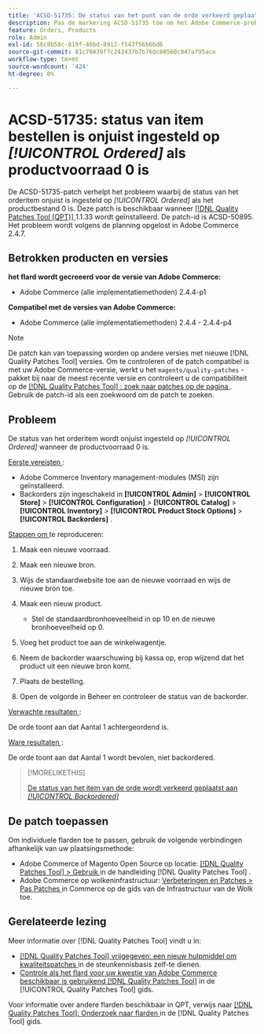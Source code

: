 ```yaml
---
title: 'ACSD-51735: De status van het punt van de orde verkeerd geplaatst aan * [!UICONTROL Ordered]* wanneer de productvoorraad 0 is'
description: Pas de markering ACSD-51735 toe om het Adobe Commerce-probleem op te lossen waarbij de status van het orderitem onjuist is ingesteld op * [!UICONTROL Ordered]* als de productvoorraad 0 is.
feature: Orders, Products
role: Admin
exl-id: 56c8b58c-819f-46bd-8912-f543f56b66d6
source-git-commit: 81c78439f7c243437b7b76dc80560c847af95ace
workflow-type: tm+mt
source-wordcount: '424'
ht-degree: 0%

---
```


# ACSD-51735: status van item bestellen is onjuist ingesteld op *[!UICONTROL Ordered]* als productvoorraad 0 is

De ACSD-51735-patch verhelpt het probleem waarbij de status van het orderitem onjuist is ingesteld op *[!UICONTROL Ordered]* als het productbestand 0 is. Deze patch is beschikbaar wanneer [[!DNL Quality Patches Tool (QPT)] ](https://experienceleague.adobe.com/nl/docs/commerce-knowledge-base/kb/announcements/commerce-announcements/magento-quality-patches-released-new-tool-to-self-serve-quality-patches) 1.1.33 wordt geïnstalleerd. De patch-id is ACSD-50895. Het probleem wordt volgens de planning opgelost in Adobe Commerce 2.4.7.

## Betrokken producten en versies

**het flard wordt gecreeerd voor de versie van Adobe Commerce:**

* Adobe Commerce (alle implementatiemethoden) 2.4.4-p1

**Compatibel met de versies van Adobe Commerce:**

* Adobe Commerce (alle implementatiemethoden) 2.4.4 - 2.4.4-p4

>[!NOTE]
>
>De patch kan van toepassing worden op andere versies met nieuwe [!DNL Quality Patches Tool] versies. Om te controleren of de patch compatibel is met uw Adobe Commerce-versie, werkt u het `magento/quality-patches` -pakket bij naar de meest recente versie en controleert u de compatibiliteit op de [[!DNL Quality Patches Tool] : zoek naar patches op de pagina ](https://experienceleague.adobe.com/tools/commerce-quality-patches/index.html?lang=nl-NL) . Gebruik de patch-id als een zoekwoord om de patch te zoeken.

## Probleem

De status van het orderitem wordt onjuist ingesteld op *[!UICONTROL Ordered]* wanneer de productvoorraad 0 is.

<u> Eerste vereisten </u>:

* Adobe Commerce Inventory management-modules (MSI) zijn geïnstalleerd.
* Backorders zijn ingeschakeld in **[!UICONTROL Admin]** > **[!UICONTROL Store]** > **[!UICONTROL Configuration]** > **[!UICONTROL Catalog]** > **[!UICONTROL Inventory]** > **[!UICONTROL Product Stock Options]** > **[!UICONTROL Backorders]** .

<u> Stappen om </u> te reproduceren:

1. Maak een nieuwe voorraad.
1. Maak een nieuwe bron.
1. Wijs de standaardwebsite toe aan de nieuwe voorraad en wijs de nieuwe bron toe.
1. Maak een nieuw product.

   * Stel de standaardbronhoeveelheid in op 10 en de nieuwe bronhoeveelheid op 0.

1. Voeg het product toe aan de winkelwagentje.
1. Neem de backorder waarschuwing bij kassa op, erop wijzend dat het product uit een nieuwe bron komt.
1. Plaats de bestelling.
1. Open de volgorde in Beheer en controleer de status van de backorder.

<u> Verwachte resultaten </u>:

De orde toont aan dat Aantal 1 achtergeordend is.

<u> Ware resultaten </u>:

De orde toont aan dat Aantal 1 wordt bevolen, niet backordered.

>[!MORELIKETHIS]
>
>[ De status van het item van de orde wordt verkeerd geplaatst aan *[!UICONTROL Backordered]*](/help/tools/quality-patches-tool/patches-available-in-qpt/v1-1-33/acsd-51408-order-item-status-is-set-to-backordered.md)

## De patch toepassen

Om individuele flarden toe te passen, gebruik de volgende verbindingen afhankelijk van uw plaatsingsmethode:

* Adobe Commerce of Magento Open Source op locatie: [[!DNL Quality Patches Tool]  > Gebruik ](/help/tools/quality-patches-tool/usage.md) in de handleiding [!DNL Quality Patches Tool] .
* Adobe Commerce op wolkeninfrastructuur: [ Verbeteringen en Patches > Pas Patches ](https://experienceleague.adobe.com/docs/commerce-cloud-service/user-guide/develop/upgrade/apply-patches.html?lang=nl-NL) in Commerce op de gids van de Infrastructuur van de Wolk toe.

## Gerelateerde lezing

Meer informatie over [!DNL Quality Patches Tool] vindt u in:

* [[!DNL Quality Patches Tool]  vrijgegeven: een nieuw hulpmiddel om kwaliteitspatches ](https://experienceleague.adobe.com/nl/docs/commerce-knowledge-base/kb/announcements/commerce-announcements/magento-quality-patches-released-new-tool-to-self-serve-quality-patches) in de steunkennisbasis zelf-te dienen.
* [ Controle als het flard voor uw kwestie van Adobe Commerce beschikbaar is gebruikend  [!DNL Quality Patches Tool]](/help/tools/quality-patches-tool/patches-available-in-qpt/check-patch-for-magento-issue-with-magento-quality-patches.md) in de [!UICONTROL Quality Patches Tool] gids.


Voor informatie over andere flarden beschikbaar in QPT, verwijs naar [[!DNL Quality Patches Tool]: Onderzoek naar flarden ](https://experienceleague.adobe.com/tools/commerce-quality-patches/index.html?lang=nl-NL) in de [!DNL Quality Patches Tool] gids.
